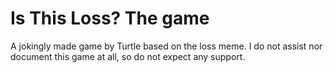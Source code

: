 # Is This Loss? The game
A jokingly made game by Turtle based on the loss meme.
I do not assist nor document this game at all, so do not expect any support.
